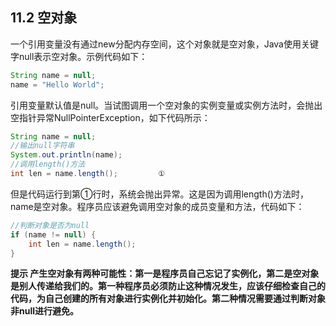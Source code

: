 ## 11.2 空对象

一个引用变量没有通过new分配内存空间，这个对象就是空对象，Java使用关键字null表示空对象。示例代码如下：

```java
String name = null;
name = "Hello World";
```

引用变量默认值是null。当试图调用一个空对象的实例变量或实例方法时，会抛出空指针异常NullPointerException，如下代码所示：

```java
String name = null;
//输出null字符串
System.out.println(name);
//调用length()方法
int len = name.length();		 ①
```

但是代码运行到第①行时，系统会抛出异常。这是因为调用length()方法时，name是空对象。程序员应该避免调用空对象的成员变量和方法，代码如下：

```java
//判断对象是否为null
if (name != null) {
    int len = name.length();
}
```

**提示 产生空对象有两种可能性：第一是程序员自己忘记了实例化，第二是空对象是别人传递给我们的。第一种程序员必须防止这种情况发生，应该仔细检查自己的代码，为自己创建的所有对象进行实例化并初始化。第二种情况需要通过判断对象非null进行避免。**